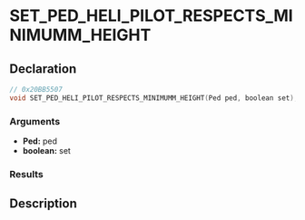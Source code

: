 # SET_PED_HELI_PILOT_RESPECTS_MINIMUMM_HEIGHT

## Declaration
```cpp
// 0x20BB5507
void SET_PED_HELI_PILOT_RESPECTS_MINIMUMM_HEIGHT(Ped ped, boolean set);
```

### Arguments
- **Ped:** ped
- **boolean:** set

### Results

## Description
